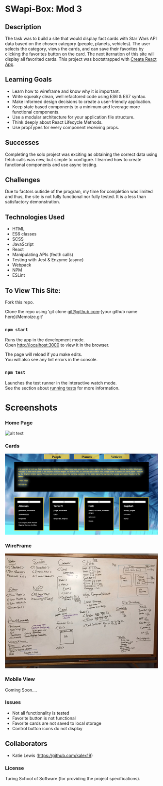
# SWapi-Box: Mod 3

## Description

The task was to build a site that would display fact cards with Star Wars API data based on the chosen category (people, planets, vehicles). The user selects the category, views the cards, and can save their favorites by clicking the favorites button on the card. The next iternation of this site will display all favorited cards.
This project was bootstrapped with [Create React App](https://github.com/facebook/create-react-app). 

## Learning Goals
* Learn how to wireframe and know why it is important.
* Write squeaky clean, well refactored code using ES6 & ES7 syntax.
* Make informed design decisions to create a user-friendly application.
* Keep state based components to a minimum and leverage more functional components.
* Use a modular architecture for your application file structure.
* Think deeply about React Lifecycle Methods.
* Use propTypes for every component receiving props.

## Successes
Completing the solo project was exciting as obtaining the correct data using fetch calls was new, but simple to configure. I learned how to create functional components and use async testing.

## Challenges
Due to factors outisde of the program, my time for completion was limited and thus, the site is not fully functional nor fully tested. It is a less than satisfactory demonstration.

## Technologies Used

* HTML 
* ES6 classes
* SCSS
* JavaScript
* React
* Manipulating APIs (fecth calls)
* Testing with Jest & Enzyme (async)
* Webpack
* NPM
* ESLint

## To View This Site:

Fork this repo. 

Clone the repo using 'git clone git@github.com:{your github name here}/Memoize.git'

### `npm start`

Runs the app in the development mode.<br>
Open [http://localhost:3000](http://localhost:3000) to view it in the browser.

The page will reload if you make edits.<br>
You will also see any lint errors in the console.

### `npm test`

Launches the test runner in the interactive watch mode.<br>
See the section about [running tests](https://facebook.github.io/create-react-app/docs/running-tests) for more information.

# Screenshots

### Home Page

![alt text](src/Images/Homepage.png "Home Page")

### Cards

![alt text](src/Images/Cards.png "Cards")


### WireFrame

![alt text](src/Images/wireframe.JPG "WireFrame")

### Mobile View

Coming Soon....

### Issues

* Not all functionality is tested
* Favorite button is not functional
* Favorite cards are not saved to local storage
* Control button icons do not display

## Collaborators
* Katie Lewis (https://github.com/kalex19)

### License
Turing School of Software (for providing the project specifications).

